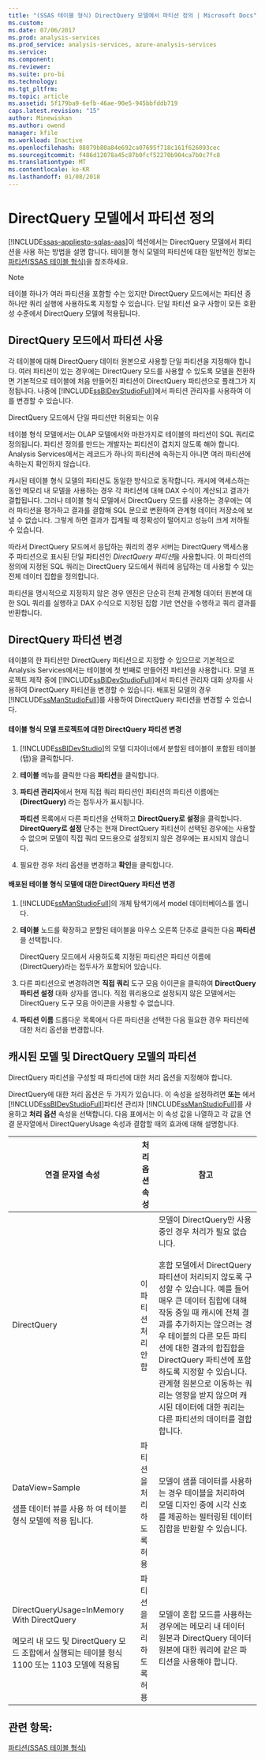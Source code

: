 ```yaml
---
title: "(SSAS 테이블 형식) DirectQuery 모델에서 파티션 정의 | Microsoft Docs"
ms.custom: 
ms.date: 07/06/2017
ms.prod: analysis-services
ms.prod_service: analysis-services, azure-analysis-services
ms.service: 
ms.component: 
ms.reviewer: 
ms.suite: pro-bi
ms.technology: 
ms.tgt_pltfrm: 
ms.topic: article
ms.assetid: 5f179ba9-6efb-46ae-90e5-945bbfddb719
caps.latest.revision: "15"
author: Minewiskan
ms.author: owend
manager: kfile
ms.workload: Inactive
ms.openlocfilehash: 88079b80a84e692ca07695f718c161f626093cec
ms.sourcegitcommit: f486d12078a45c87b0fcf52270b904ca7b0c7fc8
ms.translationtype: MT
ms.contentlocale: ko-KR
ms.lasthandoff: 01/08/2018
---
```

# <a name="define-partitions-in-directquery-models"></a>DirectQuery 모델에서 파티션 정의
[!INCLUDE[ssas-appliesto-sqlas-aas](../../includes/ssas-appliesto-sqlas-aas.md)]이 섹션에서는 DirectQuery 모델에서 파티션을 사용 하는 방법을 설명 합니다. 테이블 형식 모델의 파티션에 대한 일반적인 정보는 [파티션&#40;SSAS 테이블 형식&#41;](../../analysis-services/tabular-models/partitions-ssas-tabular.md)을 참조하세요.  
  
> [!NOTE]  
>  테이블 하나가 여러 파티션을 포함할 수는 있지만 DirectQuery 모드에서는 파티션 중 하나만 쿼리 실행에 사용하도록 지정할 수 있습니다. 단일 파티션 요구 사항이 모든 호환성 수준에서 DirectQuery 모델에 적용됩니다.  
  
## <a name="using-partitions-in-directquery-mode"></a>DirectQuery 모드에서 파티션 사용  
 각 테이블에 대해 DirectQuery 데이터 원본으로 사용할 단일 파티션을 지정해야 합니다.  여러 파티션이 있는 경우에는 DirectQuery 모드를 사용할 수 있도록 모델을 전환하면 기본적으로 테이블에 처음 만들어진 파티션이 DirectQuery 파티션으로 플래그가 지정됩니다. 나중에 [!INCLUDE[ssBIDevStudioFull](../../includes/ssbidevstudiofull-md.md)]에서 파티션 관리자를 사용하여 이를 변경할 수 있습니다.  
  
 DirectQuery 모드에서 단일 파티션만 허용되는 이유  
  
 테이블 형식 모델에서는 OLAP 모델에서와 마찬가지로 테이블의 파티션이 SQL 쿼리로 정의됩니다. 파티션 정의를 만드는 개발자는 파티션이 겹치지 않도록 해야 합니다. Analysis Services에서는 레코드가 하나의 파티션에 속하는지 아니면 여러 파티션에 속하는지 확인하지 않습니다.  
  
 캐시된 테이블 형식 모델의 파티션도 동일한 방식으로 동작합니다. 캐시에 액세스하는 동안 메모리 내 모델을 사용하는 경우 각 파티션에 대해 DAX 수식이 계산되고 결과가 결합됩니다. 그러나 테이블 형식 모델에서 DirectQuery 모드를 사용하는 경우에는 여러 파티션을 평가하고 결과를 결합해 SQL 문으로 변환하여 관계형 데이터 저장소에 보낼 수 없습니다. 그렇게 하면 결과가 집계될 때 정확성이 떨어지고 성능이 크게 저하될 수 있습니다.  
  
 따라서 DirectQuery 모드에서 응답하는 쿼리의 경우 서버는 DirectQuery 액세스용 주 파티션으로 표시된 단일 파티션인 *DirectQuery 파티션*을 사용합니다.  이 파티션의 정의에 지정된 SQL 쿼리는 DirectQuery 모드에서 쿼리에 응답하는 데 사용할 수 있는 전체 데이터 집합을 정의합니다.  
  
 파티션을 명시적으로 지정하지 않은 경우 엔진은 단순히 전체 관계형 데이터 원본에 대한 SQL 쿼리를 실행하고 DAX 수식으로 지정된 집합 기반 연산을 수행하고 쿼리 결과를 반환합니다.  
  
  
## <a name="change-a-directquery-partition"></a>DirectQuery 파티션 변경  
 테이블의 한 파티션만 DirectQuery 파티션으로 지정할 수 있으므로 기본적으로 Analysis Services에서는 테이블에 첫 번째로 만들어진 파티션을 사용합니다. 모델 프로젝트 제작 중에 [!INCLUDE[ssBIDevStudioFull](../../includes/ssbidevstudiofull-md.md)]에서 파티션 관리자 대화 상자를 사용하여 DirectQuery 파티션을 변경할 수 있습니다. 배포된 모델의 경우 [!INCLUDE[ssManStudioFull](../../includes/ssmanstudiofull-md.md)]를 사용하여 DirectQuery 파티션을 변경할 수 있습니다.  
  
#### <a name="change-the-directquery-partition-for-a-tabular-model-project"></a>테이블 형식 모델 프로젝트에 대한 DirectQuery 파티션 변경  
  
1.  [!INCLUDE[ssBIDevStudio](../../includes/ssbidevstudio-md.md)]의 모델 디자이너에서 분할된 테이블이 포함된 테이블(탭)을 클릭합니다.  
  
2.  **테이블** 메뉴를 클릭한 다음 **파티션**을 클릭합니다.  
  
3.  **파티션 관리자**에서 현재 직접 쿼리 파티션인 파티션의 파티션 이름에는 **(DirectQuery)** 라는 접두사가 표시됩니다.  
  
     **파티션** 목록에서 다른 파티션을 선택하고 **DirectQuery로 설정**을 클릭합니다. **DirectQuery로 설정** 단추는 현재 DirectQuery 파티션이 선택된 경우에는 사용할 수 없으며 모델이 직접 쿼리 모드용으로 설정되지 않은 경우에는 표시되지 않습니다.  
  
4.  필요한 경우 처리 옵션을 변경하고 **확인**을 클릭합니다.  
  
#### <a name="change-the-directquery-partition-for-a-deployed-tabular-model"></a>배포된 테이블 형식 모델에 대한 DirectQuery 파티션 변경  
  
1.  [!INCLUDE[ssManStudioFull](../../includes/ssmanstudiofull-md.md)]의 개체 탐색기에서 model 데이터베이스를 엽니다.  
  
2.  **테이블** 노드를 확장하고 분할된 테이블을 마우스 오른쪽 단추로 클릭한 다음 **파티션**을 선택합니다.  
  
     DirectQuery 모드에서 사용하도록 지정된 파티션은 파티션 이름에 (DirectQuery)라는 접두사가 포함되어 있습니다.  
  
3.  다른 파티션으로 변경하려면 **직접 쿼리** 도구 모음 아이콘을 클릭하여 **DirectQuery 파티션 설정** 대화 상자를 엽니다. 직접 쿼리용으로 설정되지 않은 모델에서는 DirectQuery 도구 모음 아이콘을 사용할 수 없습니다.  
  
4.  **파티션 이름** 드롭다운 목록에서 다른 파티션을 선택한 다음 필요한 경우 파티션에 대한 처리 옵션을 변경합니다.  
  
## <a name="partitions-in-cached-models-and-in-directquery-models"></a>캐시된 모델 및 DirectQuery 모델의 파티션  
 DirectQuery 파티션을 구성할 때 파티션에 대한 처리 옵션을 지정해야 합니다.  
  
 DirectQuery에 대한 처리 옵션은 두 가지가 있습니다. 이 속성을 설정하려면 **또는** 에서 [!INCLUDE[ssBIDevStudioFull](../../includes/ssbidevstudiofull-md.md)]파티션 관리자 [!INCLUDE[ssManStudioFull](../../includes/ssmanstudiofull-md.md)]를 사용하고 **처리 옵션** 속성을 선택합니다. 다음 표에서는 이 속성 값을 나열하고 각 값을 연결 문자열에서 DirectQueryUsage 속성과 결합할 때의 효과에 대해 설명합니다.  
  
|**연결 문자열** 속성|**처리 옵션** 속성|참고|  
|------------------------------------|------------------------------------|-----------|  
|DirectQuery|이 파티션 처리 안 함|모델이 DirectQuery만 사용 중인 경우 처리가 필요 없습니다.<br /><br /> 혼합 모델에서 DirectQuery 파티션이 처리되지 않도록 구성할 수 있습니다. 예를 들어 매우 큰 데이터 집합에 대해 작동 중일 때 캐시에 전체 결과를 추가하지는 않으려는 경우 테이블의 다른 모든 파티션에 대한 결과의 합집합을 DirectQuery 파티션에 포함하도록 지정할 수 있습니다. 관계형 원본으로 이동하는 쿼리는 영향을 받지 않으며 캐시된 데이터에 대한 쿼리는 다른 파티션의 데이터를 결합합니다.|  
|DataView=Sample<br /><br /> 샘플 데이터 뷰를 사용 하 여 테이블 형식 모델에 적용 됩니다.|파티션을 처리하도록 허용|모델이 샘플 데이터를 사용하는 경우 테이블을 처리하여 모델 디자인 중에 시각 신호를 제공하는 필터링된 데이터 집합을 반환할 수 있습니다.|  
|DirectQueryUsage=InMemory With DirectQuery<br /><br /> 메모리 내 모드 및 DirectQuery 모드 조합에서 실행되는 테이블 형식 1100 또는 1103 모델에 적용됨|파티션을 처리하도록 허용|모델이 혼합 모드를 사용하는 경우에는 메모리 내 데이터 원본과 DirectQuery 데이터 원본에 대한 쿼리에 같은 파티션을 사용해야 합니다.|  
  
## <a name="see-also"></a>관련 항목:  
 [파티션&#40;SSAS 테이블 형식&#41;](../../analysis-services/tabular-models/partitions-ssas-tabular.md)  
  
  
